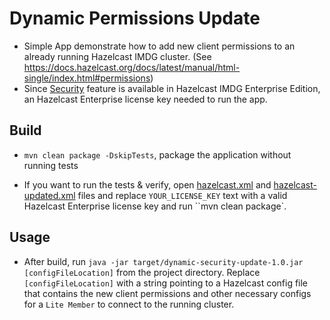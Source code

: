 # Dynamic Permissions Update

 - Simple App demonstrate how to add new client permissions to an already running
Hazelcast IMDG cluster. (See https://docs.hazelcast.org/docs/latest/manual/html-single/index.html#permissions)
 - Since [Security](https://docs.hazelcast.org/docs/3.11.1/manual/html-single/index.html#security) feature is available in
 Hazelcast IMDG Enterprise Edition, an Hazelcast Enterprise license key needed to run the app.

## Build

 - `mvn clean package -DskipTests`, package the application without running tests

 - If you want to run the tests & verify, open [hazelcast.xml](src/test/resources/hazelcast.xml)
 and [hazelcast-updated.xml](src/test/resources/hazelcast-updates.xml) files
 and replace `YOUR_LICENSE_KEY` text with a valid Hazelcast Enterprise license key
 and run ``mvn clean package`.

## Usage

 - After build, run `java -jar target/dynamic-security-update-1.0.jar
 [configFileLocation]` from the project directory. Replace `[configFileLocation]`
  with a string pointing to a Hazelcast config file that contains the new client permissions
  and other necessary configs for a `Lite Member` to connect to the running cluster.

